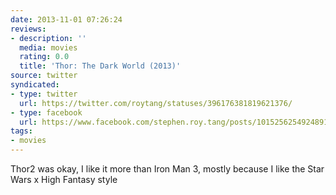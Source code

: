 ```yaml
---
date: 2013-11-01 07:26:24
reviews:
- description: ''
  media: movies
  rating: 0.0
  title: 'Thor: The Dark World (2013)'
source: twitter
syndicated:
- type: twitter
  url: https://twitter.com/roytang/statuses/396176381819621376/
- type: facebook
  url: https://www.facebook.com/stephen.roy.tang/posts/10152562549248912
tags:
- movies
---
```


Thor2 was okay, I like it more than Iron Man 3, mostly because I like the Star Wars x High Fantasy style
